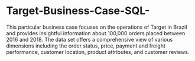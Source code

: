 # Target-Business-Case-SQL-
This particular business case focuses on the operations of Target in Brazil and provides insightful information about 100,000 orders placed between 2016 and 2018. The 
 data set offers a comprehensive view of various dimensions including the order status, price, payment and freight performance, customer location, product attributes, and customer reviews.
